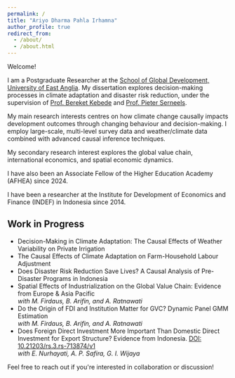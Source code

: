 ```yaml
---
permalink: /
title: "Ariyo Dharma Pahla Irhamna"
author_profile: true
redirect_from: 
  - /about/
  - /about.html
---
```



Welcome!

I am a Postgraduate Researcher at the [School of Global Development, University of East Anglia](https://www.uea.ac.uk/about/school-of-global-development). My dissertation explores decision-making processes in climate adaptation and disaster risk reduction, under the supervision of [Prof. Bereket Kebede](https://sites.google.com/view/bereket-kebede/profile) and [Prof. Pieter Serneels](https://sites.google.com/site/pieterserneels/about-me?authuser=0).

My main research interests centres on how climate change causally impacts development outcomes through changing behaviour and decision-making. I employ large-scale, multi-level survey data and weather/climate data combined with advanced causal inference techniques.

My secondary research interest explores the global value chain, international economics, and spatial economic dynamics.

I have also been an Associate Fellow of the Higher Education Academy (AFHEA) since 2024.

I have been a researcher at the Institute for Development of Economics and Finance (INDEF) in Indonesia since 2014.


## Work in Progress

- Decision-Making in Climate Adaptation: The Causal Effects of Weather Variability on Private Irrigation
- The Causal Effects of Climate Adaptation on Farm-Household Labour Adjustment
- Does Disaster Risk Reduction Save Lives? A Causal Analysis of Pre-Disaster Programs in Indonesia
- Spatial Effects of Industrialization on the Global Value Chain: Evidence from Europe & Asia Pacific  
  _with M. Firdaus, B. Arifin, and A. Ratnawati_
- Do the Origin of FDI and Institution Matter for GVC? Dynamic Panel GMM Estimation  
  _with M. Firdaus, B. Arifin, and A. Ratnawati_
- Does Foreign Direct Investment More Important Than Domestic Direct Investment for Export Structure? Evidence from Indonesia. [DOI: 10.21203/rs.3.rs-713874/v1](https://doi.org/10.21203/rs.3.rs-713874/v1)  
  _with E. Nurhayati, A. P. Safira, G. I. Wijaya_



Feel free to reach out if you're interested in collaboration or discussion!

